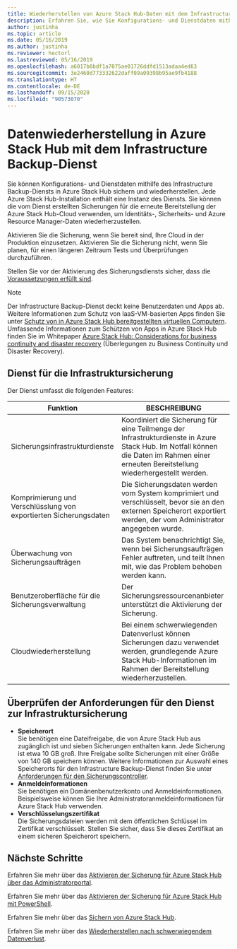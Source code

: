 ```yaml
---
title: Wiederherstellen von Azure Stack Hub-Daten mit dem Infrastructure Backup-Dienst
description: Erfahren Sie, wie Sie Konfigurations- und Dienstdaten mithilfe des Infrastructure Backup-Diensts in Azure Stack Hub sichern und wiederherstellen können.
author: justinha
ms.topic: article
ms.date: 05/16/2019
ms.author: justinha
ms.reviewer: hectorl
ms.lastreviewed: 05/16/2019
ms.openlocfilehash: a6017b6bdf1a7075ae01726ddfd1513adaa4ed63
ms.sourcegitcommit: 3e2460d773332622daff09a09398b95ae9fb4188
ms.translationtype: HT
ms.contentlocale: de-DE
ms.lasthandoff: 09/15/2020
ms.locfileid: "90573070"
---
```

# <a name="recover-data-in-azure-stack-hub-with-the-infrastructure-backup-service"></a>Datenwiederherstellung in Azure Stack Hub mit dem Infrastructure Backup-Dienst

Sie können Konfigurations- und Dienstdaten mithilfe des Infrastructure Backup-Diensts in Azure Stack Hub sichern und wiederherstellen. Jede Azure Stack Hub-Installation enthält eine Instanz des Diensts. Sie können die vom Dienst erstellten Sicherungen für die erneute Bereitstellung der Azure Stack Hub-Cloud verwenden, um Identitäts-, Sicherheits- und Azure Resource Manager-Daten wiederherzustellen.

Aktivieren Sie die Sicherung, wenn Sie bereit sind, Ihre Cloud in der Produktion einzusetzen. Aktivieren Sie die Sicherung nicht, wenn Sie planen, für einen längeren Zeitraum Tests und Überprüfungen durchzuführen.

Stellen Sie vor der Aktivierung des Sicherungsdiensts sicher, dass die [Voraussetzungen erfüllt sind](#verify-requirements-for-the-infrastructure-backup-service).

> [!Note]  
> Der Infrastructure Backup-Dienst deckt keine Benutzerdaten und Apps ab. Weitere Informationen zum Schutz von IaaS-VM-basierten Apps finden Sie unter [Schutz von in Azure Stack Hub bereitgestellten virtuellen Computern](../user/azure-stack-manage-vm-protect.md). Umfassende Informationen zum Schützen von Apps in Azure Stack Hub finden Sie im Whitepaper [Azure Stack Hub: Considerations for business continuity and disaster recovery](https://aka.ms/azurestackbcdrconsiderationswp) (Überlegungen zu Business Continuity und Disaster Recovery).

## <a name="the-infrastructure-backup-service"></a>Dienst für die Infrastruktursicherung

Der Dienst umfasst die folgenden Features:

| Funktion                                            | BESCHREIBUNG                                                                                                                                                |
|----------------------------------------------------|------------------------------------------------------------------------------------------------------------------------------------------------------------|
| Sicherungsinfrastrukturdienste                     | Koordiniert die Sicherung für eine Teilmenge der Infrastrukturdienste in Azure Stack Hub. Im Notfall können die Daten im Rahmen einer erneuten Bereitstellung wiederhergestellt werden. |
| Komprimierung und Verschlüsslung von exportierten Sicherungsdaten | Die Sicherungsdaten werden vom System komprimiert und verschlüsselt, bevor sie an den externen Speicherort exportiert werden, der vom Administrator angegeben wurde.                |
| Überwachung von Sicherungsaufträgen                              | Das System benachrichtigt Sie, wenn bei Sicherungsaufträgen Fehler auftreten, und teilt Ihnen mit, wie das Problem behoben werden kann.                                                                                                |
| Benutzeroberfläche für die Sicherungsverwaltung                       | Der Sicherungsressourcenanbieter unterstützt die Aktivierung der Sicherung.                                                                                                                         |
| Cloudwiederherstellung                                     | Bei einem schwerwiegenden Datenverlust können Sicherungen dazu verwendet werden, grundlegende Azure Stack Hub-Informationen im Rahmen der Bereitstellung wiederherzustellen.                                 |

## <a name="verify-requirements-for-the-infrastructure-backup-service"></a>Überprüfen der Anforderungen für den Dienst zur Infrastruktursicherung

- **Speicherort**  
  Sie benötigen eine Dateifreigabe, die von Azure Stack Hub aus zugänglich ist und sieben Sicherungen enthalten kann. Jede Sicherung ist etwa 10 GB groß. Ihre Freigabe sollte Sicherungen mit einer Größe von 140 GB speichern können. Weitere Informationen zur Auswahl eines Speicherorts für den Infrastructure Backup-Dienst finden Sie unter [Anforderungen für den Sicherungscontroller](azure-stack-backup-reference.md#backup-controller-requirements).
- **Anmeldeinformationen**  
  Sie benötigen ein Domänenbenutzerkonto und Anmeldeinformationen. Beispielsweise können Sie Ihre Administratoranmeldeinformationen für Azure Stack Hub verwenden.
- **Verschlüsselungszertifikat**  
  Die Sicherungsdateien werden mit dem öffentlichen Schlüssel im Zertifikat verschlüsselt. Stellen Sie sicher, dass Sie dieses Zertifikat an einem sicheren Speicherort speichern. 


## <a name="next-steps"></a>Nächste Schritte

Erfahren Sie mehr über das [Aktivieren der Sicherung für Azure Stack Hub über das Administratorportal](azure-stack-backup-enable-backup-console.md).

Erfahren Sie mehr über das [Aktivieren der Sicherung für Azure Stack Hub mit PowerShell](azure-stack-backup-enable-backup-powershell.md).

Erfahren Sie mehr über das [Sichern von Azure Stack Hub](azure-stack-backup-back-up-azure-stack.md).

Erfahren Sie mehr über das [Wiederherstellen nach schwerwiegendem Datenverlust](azure-stack-backup-recover-data.md).
